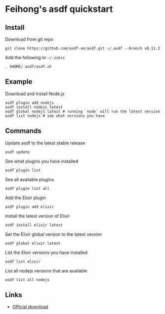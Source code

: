 # Feihong's asdf quickstart

## Install

Download from git repo

    git clone https://github.com/asdf-vm/asdf.git ~/.asdf --branch v0.11.3
    
Add the following to `~/.zshrc`

    . $HOME/.asdf/asdf.sh
    
## Example

Download and install Node.js

    asdf plugin add nodejs
    asdf install nodejs latest
    asdf global nodejs latest # running `node` will run the latest version
    asdf list nodejs # see what versions you have

## Commands

Update asdf to the latest stable release

    asdf update

See what plugins you have installed

    asdf plugin list
    
See all available plugins

    asdf plugin list all
    
Add the Elixir plugin

    asdf plugin add elixir
    
Install the latest version of Elixir

    asdf install elixir latest
    
Set the Elixir global version to the latest version

    asdf global elixir latest
    
List the Elixir versions you have installed

    asdf list elixir

List all nodejs versions that are available

    asdf list all nodejs
    
## Links

- [Official download](https://asdf-vm.com/guide/getting-started.html#official-download)
